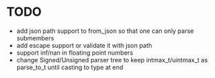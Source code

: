 # TODO

* add json path support to from_json so that one can only parse submembers
* add escape support or validate it with json path
* support inf/nan in floating point numbers
* change Signed/Unsigned parser tree to keep intmax_t/uintmax_t as parse_to_t until casting to type at end
